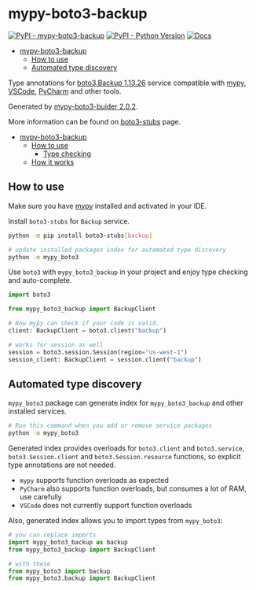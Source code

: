 # mypy-boto3-backup

[![PyPI - mypy-boto3-backup](https://img.shields.io/pypi/v/mypy-boto3-backup.svg?color=blue)](https://pypi.org/project/mypy-boto3-backup)
[![PyPI - Python Version](https://img.shields.io/pypi/pyversions/mypy-boto3-backup.svg?color=blue)](https://pypi.org/project/mypy-boto3-backup)
[![Docs](https://img.shields.io/readthedocs/mypy-boto3-builder.svg?color=blue)](https://mypy-boto3-builder.readthedocs.io/)

- [mypy-boto3-backup](#mypy-boto3-backup)
  - [How to use](#how-to-use)
  - [Automated type discovery](#automated-type-discovery)


Type annotations for
[boto3.Backup 1.13.26](https://boto3.amazonaws.com/v1/documentation/api/1.13.26/reference/services/backup.html#Backup) service
compatible with [mypy](https://github.com/python/mypy), [VSCode](https://code.visualstudio.com/),
[PyCharm](https://www.jetbrains.com/pycharm/) and other tools.

Generated by [mypy-boto3-buider 2.0.2](https://github.com/vemel/mypy_boto3_builder).

More information can be found on [boto3-stubs](https://pypi.org/project/boto3-stubs/) page.

- [mypy-boto3-backup](#mypy-boto3-backup)
  - [How to use](#how-to-use)
    - [Type checking](#type-checking)
  - [How it works](#how-it-works)

## How to use

Make sure you have [mypy](https://github.com/python/mypy) installed and activated in your IDE.

Install `boto3-stubs` for `Backup` service.

```bash
python -m pip install boto3-stubs[backup]

# update installed packages index for automated type discovery
python -m mypy_boto3
```

Use `boto3` with `mypy_boto3_backup` in your project and enjoy type checking and auto-complete.

```python
import boto3

from mypy_boto3_backup import BackupClient

# Now mypy can check if your code is valid.
client: BackupClient = boto3.client("backup")

# works for session as well
session = boto3.session.Session(region="us-west-1")
session_client: BackupClient = session.client("backup")

```

## Automated type discovery

`mypy_boto3` package can generate index for `mypy_boto3_backup` and other installed services.

```bash
# Run this command when you add or remove service packages
python -m mypy_boto3
```

Generated index provides overloads for `boto3.client` and `boto3.service`,
`boto3.Session.client` and `boto3.Session.resource` functions,
so explicit type annotations are not needed.

- `mypy` supports function overloads as expected
- `PyCharm` also supports function overloads, but consumes a lot of RAM, use carefully
- `VSCode` does not currently support function overloads

Also, generated index allows you to import types from `mypy_boto3`:

```python
# you can replace imports
import mypy_boto3_backup as backup
from mypy_boto3_backup import BackupClient

# with these
from mypy_boto3 import backup
from mypy_boto3.backup import BackupClient
```